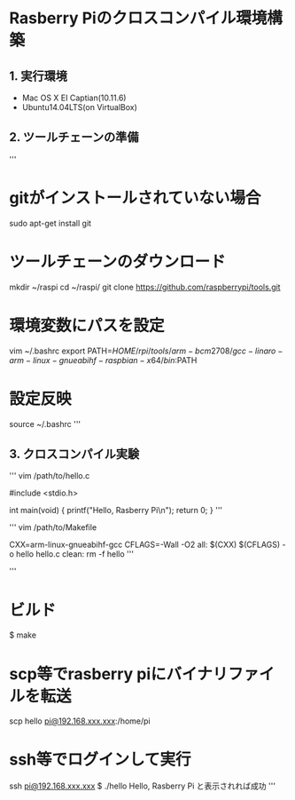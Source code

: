 # Rasberry Piのクロスコンパイル環境構築
## 1. 実行環境
- Mac OS X EI Captian(10.11.6)
- Ubuntu14.04LTS(on VirtualBox)

## 2. ツールチェーンの準備
'''
  # gitがインストールされていない場合
  sudo apt-get install git

  # ツールチェーンのダウンロード
  mkdir ~/raspi
  cd ~/raspi/
  git clone https://github.com/raspberrypi/tools.git

  # 環境変数にパスを設定
  vim ~/.bashrc
  export PATH=$HOME/rpi/tools/arm-bcm2708/gcc-linaro-arm-linux-gnueabihf-raspbian-x64/bin:$PATH

  # 設定反映
  source ~/.bashrc
'''

## 3. クロスコンパイル実験
'''
  vim /path/to/hello.c

  #include <stdio.h>

  int main(void)
  {
      printf("Hello, Rasberry Pi\n");
      return 0;
  }
'''

'''
  vim /path/to/Makefile

  CXX=arm-linux-gnueabihf-gcc
  CFLAGS=-Wall -O2
  all:
      $(CXX) $(CFLAGS) -o hello hello.c
  clean:
      rm -f hello
'''

'''
  # ビルド
  $ make

  # scp等でrasberry piにバイナリファイルを転送
  scp hello pi@192.168.xxx.xxx:/home/pi

  # ssh等でログインして実行
  ssh pi@192.168.xxx.xxx
  $ ./hello
  Hello, Rasberry Pi
  と表示されれば成功
'''
